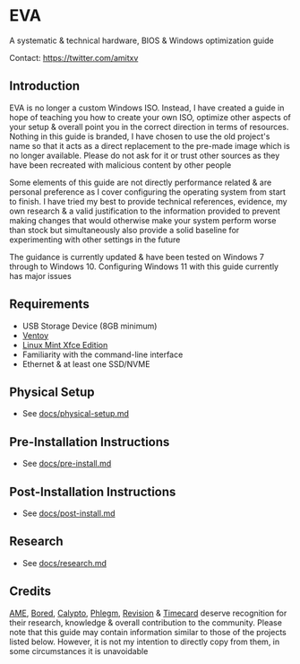 # EVA

A systematic & technical hardware, BIOS & Windows optimization guide

Contact: https://twitter.com/amitxv

## Introduction

EVA is no longer a custom Windows ISO. Instead, I have created a guide in hope of teaching you how to create your own ISO, optimize other aspects of your setup & overall point you in the correct direction in terms of resources. Nothing in this guide is branded, I have chosen to use the old project's name so that it acts as a direct replacement to the pre-made image which is no longer available. Please do not ask for it or trust other sources as they have been recreated with malicious content by other people

Some elements of this guide are not directly performance related & are personal preference as I cover configuring the operating system from start to finish. I have tried my best to provide technical references, evidence, my own research & a valid justification to the information provided to prevent making changes that would otherwise make your system perform worse than stock but simultaneously also provide a solid baseline for experimenting with other settings in the future

The guidance is currently updated & have been tested on Windows 7 through to Windows 10. Configuring Windows 11 with this guide currently has major issues

## Requirements

- USB Storage Device (8GB minimum)
- [Ventoy](https://github.com/ventoy/Ventoy/releases)
- [Linux Mint Xfce Edition](https://www.linuxmint.com/download.php)
- Familiarity with the command-line interface
- Ethernet & at least one SSD/NVME

## Physical Setup

- See [docs/physical-setup.md](./docs/physical-setup.md)

## Pre-Installation Instructions

- See [docs/pre-install.md](./docs/pre-install.md)

## Post-Installation Instructions

- See [docs/post-install.md](./docs/post-install.md)

## Research

- See [docs/research.md](./docs/research.md)

## Credits

[AME](https://ameliorated.info), [Bored](https://github.com/BoringBoredom/PC-Optimization-Hub), [Calypto](https://docs.google.com/document/d/1c2-lUJq74wuYK1WrA_bIvgb89dUN0sj8-hO3vqmrau4/edit), [Phlegm](https://twitter.com/getggos), [Revision](https://sites.google.com/view/meetrevision) & [Timecard](https://github.com/djdallmann/GamingPCSetup) deserve recognition for their research, knowledge & overall contribution to the community. Please note that this guide may contain information similar to those of the projects listed below. However, it is not my intention to directly copy from them, in some circumstances it is unavoidable
